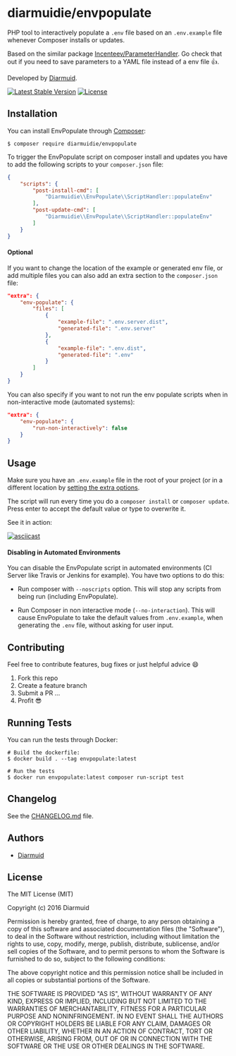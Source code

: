diarmuidie/envpopulate
=============

PHP tool to interactively populate a `.env` file based on an `.env.example` file whenever Composer installs or updates.

Based on the similar package [Incenteev/ParameterHandler](https://github.com/Incenteev/ParameterHandler). Go check that out if you need to save  parameters to a YAML file instead of a env file :+1:.

Developed by [Diarmuid](https://diarmuid.ie/).

[![Latest Stable Version](https://poser.pugx.org/diarmuidie/envpopulate/v/stable)](https://packagist.org/packages/diarmuidie/envpopulate)
[![License](https://poser.pugx.org/diarmuidie/envpopulate/license)](https://packagist.org/packages/diarmuidie/envpopulate)

Installation
------------

You can install EnvPopulate through [Composer](https://getcomposer.org):

```shell
$ composer require diarmuidie/envpopulate
```

To trigger the EnvPopulate script on composer install and updates you have to add the following scripts to your `composer.json` file:

```JSON
{
    "scripts": {
        "post-install-cmd": [
            "Diarmuidie\\EnvPopulate\\ScriptHandler::populateEnv"
        ],
        "post-update-cmd": [
            "Diarmuidie\\EnvPopulate\\ScriptHandler::populateEnv"
        ]
    }
}
```

#### Optional
If you want to change the location of the example or generated env file, or add multiple files you can also add an extra section to the `composer.json` file:
```JSON
"extra": {
    "env-populate": {
        "files": [
            {
                "example-file": ".env.server.dist",
                "generated-file": ".env.server"
            },
            {
                "example-file": ".env.dist",
                "generated-file": ".env"
            }
        ]
    }
}
```

You can also specify if you want to not run the env populate scripts when in non-interactive mode (automated systems):
```JSON
"extra": {
    "env-populate": {
        "run-non-interactively": false
    }
}
```


Usage
-----

Make sure you have an `.env.example` file in the root of your project (or in a different location by [setting the extra options](#optional).

The script will run every time you do a `composer install` or `composer update`. Press enter to accept the default value or type to overwrite it.

See it in action:

[![asciicast](https://asciinema.org/a/7tkeaspz0wqahr314p7khlehh.png)](https://asciinema.org/a/7tkeaspz0wqahr314p7khlehh)

#### Disabling in Automated Environments

You can disable the EnvPopulate script in automated environments (CI Server like Travis or Jenkins for example). You have two options to do this:

- Run composer with `--noscripts` option. This will stop any scripts from being run (including EnvPopulate).

- Run Composer in non interactive mode (`--no-interaction`). This will cause EnvPopulate to take the default values from `.env.example`, when generating the `.env` file, without asking for user input.

Contributing
---------

Feel free to contribute features, bug fixes or just helpful advice :smile:

1. Fork this repo
2. Create a feature branch
3. Submit a PR
...
4. Profit :sunglasses:

## Running Tests
You can run the tests through Docker:

```
# Build the dockerfile:
$ docker build . --tag envpopulate:latest

# Run the tests
$ docker run envpopulate:latest composer run-script test
```

Changelog
---------

See the [CHANGELOG.md](https://github.com/diarmuidie/EnvPopulate/blob/master/CHANGELOG.md) file.


Authors
-------

- [Diarmuid](http://diarmuid.ie)


License
-------

The MIT License (MIT)

Copyright (c) 2016 Diarmuid

Permission is hereby granted, free of charge, to any person obtaining a copy of this software and associated
documentation files (the "Software"), to deal in the Software without restriction, including without limitation the
rights to use, copy, modify, merge, publish, distribute, sublicense, and/or sell copies of the Software, and to permit
persons to whom the Software is furnished to do so, subject to the following conditions:

The above copyright notice and this permission notice shall be included in all copies or substantial portions of the
Software.

THE SOFTWARE IS PROVIDED "AS IS", WITHOUT WARRANTY OF ANY KIND, EXPRESS OR IMPLIED, INCLUDING BUT NOT LIMITED TO THE
WARRANTIES OF MERCHANTABILITY, FITNESS FOR A PARTICULAR PURPOSE AND NONINFRINGEMENT. IN NO EVENT SHALL THE AUTHORS OR
COPYRIGHT HOLDERS BE LIABLE FOR ANY CLAIM, DAMAGES OR OTHER LIABILITY, WHETHER IN AN ACTION OF CONTRACT, TORT OR
OTHERWISE, ARISING FROM, OUT OF OR IN CONNECTION WITH THE SOFTWARE OR THE USE OR OTHER DEALINGS IN THE SOFTWARE.
